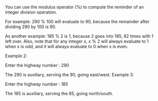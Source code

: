 You can use the modulus operator (%) to compute the reminder of an integer division operation.

For example: 290 % 100 will evaluate to 90, because the remainder after dividing 290 by 100 is 90.

As another example: 185 % 2 is 1, because 2 goes into 185, 92 times with 1 left over. Also, note that for any integer x, x % 2 will always evaluate to 1 when x is odd, and it will always evaluate to 0 when x is even.

Example 2:

Enter the highway number : 290

The 290 is auxiliary, serving the 90, going east/west.
Example 3:

Enter the highway number : 185

The 185 is auxiliary, serving the 85, going north/south.